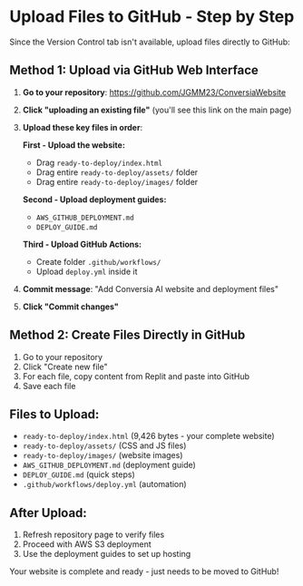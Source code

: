 # Upload Files to GitHub - Step by Step

Since the Version Control tab isn't available, upload files directly to GitHub:

## Method 1: Upload via GitHub Web Interface

1. **Go to your repository**: https://github.com/JGMM23/ConversiaWebsite

2. **Click "uploading an existing file"** (you'll see this link on the main page)

3. **Upload these key files in order**:

   **First - Upload the website:**
   - Drag `ready-to-deploy/index.html` 
   - Drag entire `ready-to-deploy/assets/` folder
   - Drag entire `ready-to-deploy/images/` folder

   **Second - Upload deployment guides:**
   - `AWS_GITHUB_DEPLOYMENT.md`
   - `DEPLOY_GUIDE.md`

   **Third - Upload GitHub Actions:**
   - Create folder `.github/workflows/`
   - Upload `deploy.yml` inside it

4. **Commit message**: "Add Conversia AI website and deployment files"

5. **Click "Commit changes"**

## Method 2: Create Files Directly in GitHub

1. Go to your repository
2. Click "Create new file"
3. For each file, copy content from Replit and paste into GitHub
4. Save each file

## Files to Upload:
- `ready-to-deploy/index.html` (9,426 bytes - your complete website)
- `ready-to-deploy/assets/` (CSS and JS files)
- `ready-to-deploy/images/` (website images)
- `AWS_GITHUB_DEPLOYMENT.md` (deployment guide)
- `DEPLOY_GUIDE.md` (quick steps)
- `.github/workflows/deploy.yml` (automation)

## After Upload:
1. Refresh repository page to verify files
2. Proceed with AWS S3 deployment
3. Use the deployment guides to set up hosting

Your website is complete and ready - just needs to be moved to GitHub!